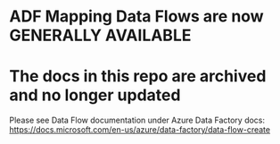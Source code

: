 # ADF Mapping Data Flows are now GENERALLY AVAILABLE
# The docs in this repo are archived and no longer updated

Please see Data Flow documentation under Azure Data Factory docs: https://docs.microsoft.com/en-us/azure/data-factory/data-flow-create 
